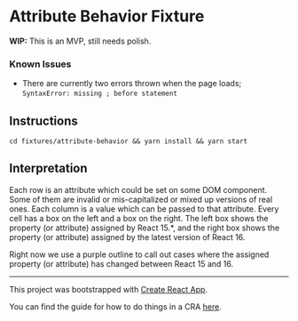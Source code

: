 # Attribute Behavior Fixture

**WIP:** This is an MVP, still needs polish.

### Known Issues
- There are currently two errors thrown when the page loads;
  `SyntaxError: missing ; before statement`

## Instructions

`cd fixtures/attribute-behavior && yarn install && yarn start`

## Interpretation

Each row is an attribute which could be set on some DOM component. Some of
them are invalid or mis-capitalized or mixed up versions of real ones.
Each column is a value which can be passed to that attribute.
Every cell has a box on the left and a box on the right.
The left box shows the property (or attribute) assigned by React 15.\*, and the
right box shows the property (or attribute) assigned by the latest version of
React 16.

Right now we use a purple outline to call out cases where the assigned property
(or attribute) has changed between React 15 and 16.

---


This project was bootstrapped with [Create React App](https://github.com/facebookincubator/create-react-app).

You can find the guide for how to do things in a CRA [here](https://github.com/facebookincubator/create-react-app/blob/master/packages/react-scripts/template/README.md).
